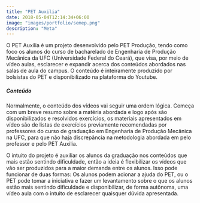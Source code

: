 ```yaml
---
title: "PET Auxilia"
date: 2018-05-04T12:14:34+06:00
image: "images/portfolio/semep.png"
description: "Meta"
--- 
```


O PET Auxilia é um projeto desenvolvido pelo PET Produção, tendo como foco os alunos do curso de bacharelado de Engenharia de Produção Mecânica da UFC (Universidade Federal do Ceará), que visa, por meio de vídeo aulas, esclarecer e expandir acerca dos conteúdos abordados nas salas de aula do campus. O conteúdo é inteiramente produzido por bolsistas do PET e disponibilizado na plataforma do Youtube.

##### Conteúdo

Normalmente, o conteúdo dos vídeos vai seguir uma ordem lógica. Começa com um breve resumo sobre a matéria abordada e logo após são disponibilizados e resolvidos exercícios, os materiais apresentados em vídeo são de listas de exercícios previamente recomendadas por professores do curso de graduação em Engenharia de Produção Mecânica na UFC, para que não haja discrepância na metodologia abordada em pelo professor e pelo PET Auxilia.


O intuito do projeto é auxiliar os alunos da graduação nos conteúdos que mais estão sentindo dificuldade, então a ideia é flexibilizar os vídeos que vão ser produzidos para a maior demanda entre os alunos. Isso pode funcionar de duas formas: Os alunos podem acionar a ajuda do PET, ou o PET pode tomar a iniciativa e fazer um levantamento sobre o que os alunos estão mais sentindo dificuldade e disponibilizar, de forma autônoma, uma vídeo aula com o intuito de esclarecer quaisquer dúvida apresentada.








